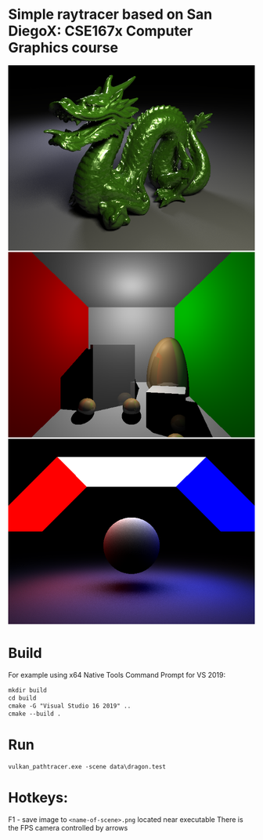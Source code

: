 # Simple raytracer based on  San DiegoX: CSE167x Computer Graphics course

![dragon](./data/dragon.png)
![scene6](./data/scene6.png)
![sphere](./data/sphere.png)

# Build
For example using x64 Native Tools Command Prompt for VS 2019:
```
mkdir build
cd build
cmake -G "Visual Studio 16 2019" ..
cmake --build .
```

# Run
```
vulkan_pathtracer.exe -scene data\dragon.test
```

# Hotkeys:
F1 - save image to `<name-of-scene>.png` located near executable
There is the FPS camera controlled by arrows